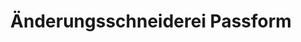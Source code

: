 ---
title: "Änderungsschneiderei Passform"
url: /ennigerloh/aenderungsschneiderei-passform/
shop: Schneiderei
---
